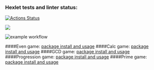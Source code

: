 ### Hexlet tests and linter status:
[![Actions Status](https://github.com/SergeyZubkov/frontend-project-lvl1/workflows/hexlet-check/badge.svg)](https://github.com/SergeyZubkov/frontend-project-lvl1/actions)

<a href="https://codeclimate.com/github/codeclimate/codeclimate/maintainability"><img src="https://api.codeclimate.com/v1/badges/a99a88d28ad37a79dbf6/maintainability" /></a>

![example workflow](https://github.com/SergeyZubkov/frontend-project-lvl1/actions/workflows/myWorkflow.yml/badge.svg)

####Even game:
[package install and usage](https://asciinema.org/a/0i3XShuVujOkMlvgY4byjY4ft)
####Calc game:
[package install and usage](https://asciinema.org/a/rF5gnrAZNKFDxSADayQ7JDNl1)
####GCD game:
[package install and usage](https://asciinema.org/a/azznc1dVMn5dkRYGYTXieWJ7g)
####Progression game:
[package install and usage](https://asciinema.org/a/jf8pjLAXFD1Nc1UMerSr4CgY2)
####Prime game:
[package install and usage](https://asciinema.org/a/cDZ4Vxvw1sSF9zVPkrCz7K6ES)
